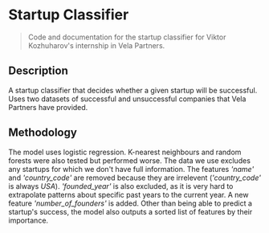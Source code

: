# Startup Classifier

> Code and documentation for the startup classifier for Viktor Kozhuharov's internship in Vela Partners.

## Description

A startup classifier that decides whether a given startup will be successful. Uses two datasets of successful and unsuccessful companies that Vela Partners have provided.

## Methodology

The model uses logistic regression. K-nearest neighbours and random forests were also tested but performed worse. The data we use excludes any startups for which we don't have full information. The features *'name'* and *'country_code'* are removed because they are irrelevent (*'country_code'* is always *USA*). *'founded_year'* is also excluded, as it is very hard to extrapolate patterns about specific past years to the current year. A new feature *'number_of_founders'* is added. Other than being able to predict a startup's success, the model also outputs a sorted list of features by their importance. 